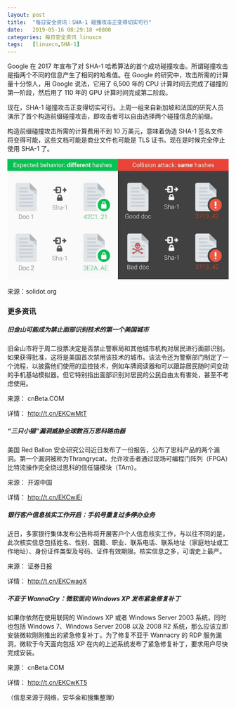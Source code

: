 ```yaml
---
layout: post
title:	"每日安全资讯：SHA-1 碰撞攻击正变得切实可行"
date:	2019-05-16 08:29:18 +0800 
categories:	每日安全资讯 linuxcn 
tags:	[linuxcn,SHA-1]
---
```



Google 在 2017 年宣布了对 SHA-1 哈希算法的首个成功碰撞攻击。所谓碰撞攻击是指两个不同的信息产生了相同的哈希值。在 Google 的研究中，攻击所需的计算量十分惊人，用 Google 说法，它用了 6,500 年的 CPU 计算时间去完成了碰撞的第一阶段，然后用了 110 年的 GPU 计算时间完成第二阶段。


现在，SHA-1 碰撞攻击正变得切实可行。上周一组来自新加坡和法国的研究人员演示了首个构造前缀碰撞攻击，即攻击者可以自由选择两个碰撞信息的前缀。


构造前缀碰撞攻击所需的计算费用不到 10 万美元，意味着伪造 SHA-1 签名文件将变得可能，这些文档可能是商业文件也可能是 TLS 证书。现在是时候完全停止使用 SHA-1 了。


![](/Asserts/Images/album/201905/16/082722ob6kqomkdorrrpoq.jpg)


来源：solidot.org


### 更多资讯


##### 旧金山可能成为禁止面部识别技术的第一个美国城市


旧金山市将于周二投票决定是否禁止警察局和其他城市机构对居民进行面部识别。如果获得批准，这将是美国首次禁用该技术的城市。该法令还为警察部门制定了一个流程，以披露他们使用的监控技术，例如车牌阅读器和可以跟踪居民随时间变动的手机基站模拟器。但它特别指出面部识别对居民的公民自由太有害处，甚至不考虑使用。


来源： cnBeta.COM


详情： <http://t.cn/EKCwMtT> 


##### “三只小猫”漏洞威胁全球数百万思科路由器


美国 Red Ballon 安全研究公司近日发布了一份报告，公布了思科产品的两个漏洞。第一个漏洞被称为Thrangrycat，允许攻击者通过现场可编程门阵列（FPGA）比特流操作完全绕过思科的信任锚模块（TAm）。


来源： 开源中国


详情： <http://t.cn/EKCwiEi> 


##### 银行客户信息核实工作开启：手机号重复过多停办业务


近日，多家银行集体发布公告称将开展客户个人信息核实工作，与以往不同的是，此次核实信息包括姓名、性别、国籍、职业、联系电话、联系地址（家庭地址或工作地址）、身份证件类型及号码、证件有效期限。核实信息之多，可谓史上最严。


来源： 证券日报


详情： <http://t.cn/EKCwagX> 


##### 不亚于 WannaCry：微软面向 Windows XP 发布紧急修复补丁


如果你依然在使用联网的 Windows XP 或者 Windows Server 2003 系统，同时也包括 Windows 7、Windows Server 2008 以及 2008 R2 系统，那么应该立即安装微软刚刚推出的紧急修复补丁。为了修复不亚于 Wannacry 的 RDP 服务漏洞，微软于今天面向包括 XP 在内的上述系统发布了紧急修复补丁，要求用户尽快完成安装。


来源： cnBeta.COM


详情： <http://t.cn/EKCwKT5> 


（信息来源于网络，安华金和搜集整理）
